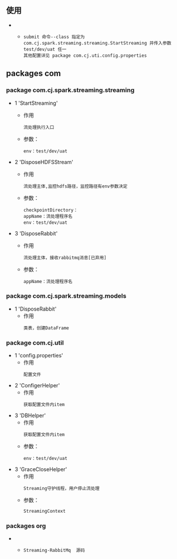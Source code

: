 ## 使用
- * 
     ```
     submit 命令--class 指定为 com.cj.spark.streaming.streaming.StartStreaming 并传入参数 test/dev/uat 任一
     其他配置详见 package com.cj.uti.config.properties
     ```






## packages com

### package com.cj.spark.streaming.streaming
 
+ 1 'StartStreaming'
   -  作用
        ```
        流处理执行入口
        ```
   -  参数：
        ```
        env：test/dev/uat
        ```

+ 2 'DisposeHDFSStream'
   -  作用
        ```
        流处理主体,监控hdfs路径，监控路径有env参数决定
        ```
   -  参数：
        ```
        checkpointDirectory：
        appName：流处理程序名
        env：test/dev/uat
        ```

+ 3 'DisposeRabbit'
   -  作用
        ```
        流处理主体，接收rabbitmq消息[已弃用]
        ```
   -  参数：
        ```
        appName：流处理程序名
        ```
### package com.cj.spark.streaming.models
+ 1 'DisposeRabbit'
   -  作用
        ```
        类表，创建DataFrame

### package com.cj.util
+ 1 'config.properties'
   -  作用
        ```
        配置文件
        ```
+ 2 'ConfigerHelper'
   -  作用
        ```
        获取配置文件内item
        ```
+ 3 'DBHelper'
   -  作用
        ```
        获取配置文件内item
        ```
   -  参数：
        ```
        env：test/dev/uat
        ```
+ 3 'GraceCloseHelper'
   -  作用
        ```
        Streaming守护线程，用户停止流处理
        ```
   -  参数：
        ```
        StreamingContext
        ```    
### packages org
-  *
     ```
     Streaming-RabbitMq  源码
     ```       
